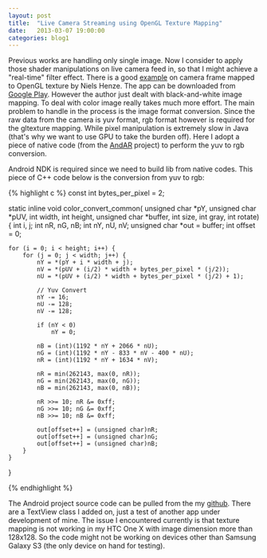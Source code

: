 ```yaml
---
layout: post
title:  "Live Camera Streaming using OpenGL Texture Mapping"
date:   2013-03-07 19:00:00
categories: blog1
---
```


Previous works are handling only single image. Now I consider to apply those shader manipulations on live camera feed in, so that I might achieve a "real-time" filter effect.  There is a good [example](http://nhenze.net/?p=172) on camera frame mapped to OpenGL texture by Niels Henze. The app can be downloaded from [Google Play](https://play.google.com/store/apps/details?id=de.offis.magic.core&hl=en). However the author just dealt with black-and-white image mapping. To deal with color image really takes much more effort. The main problem to handle in the process is the image format conversion. Since the raw data from the camera is yuv format, rgb format however is required for the gltexture mapping. While pixel manipulation is extremely slow in Java (that's why we want to use GPU to take the burden off). Here I adopt a piece of native code (from the [AndAR](https://code.google.com/p/andar/) project) to perform the yuv to rgb conversion.

Android NDK is required since we need to build lib from native codes. This piece of C++ code below is the conversion from yuv to rgb:

{% highlight c %}
const int bytes_per_pixel = 2;

static inline void color_convert_common(
    unsigned char *pY, unsigned char *pUV,
    int width, int height,
    unsigned char *buffer,
    int size, int gray, int rotate)
{
    int i, j;
    int nR, nG, nB;
    int nY, nU, nV;
    unsigned char *out = buffer;
    int offset = 0;

    for (i = 0; i < height; i++) {
        for (j = 0; j < width; j++) {
            nY = *(pY + i * width + j);
            nV = *(pUV + (i/2) * width + bytes_per_pixel * (j/2));
            nU = *(pUV + (i/2) * width + bytes_per_pixel * (j/2) + 1);

            // Yuv Convert
            nY -= 16;
            nU -= 128;
            nV -= 128;

            if (nY < 0)
                nY = 0;

            nB = (int)(1192 * nY + 2066 * nU);
            nG = (int)(1192 * nY - 833 * nV - 400 * nU);
            nR = (int)(1192 * nY + 1634 * nV);

            nR = min(262143, max(0, nR));
            nG = min(262143, max(0, nG));
            nB = min(262143, max(0, nB));

            nR >>= 10; nR &= 0xff;
            nG >>= 10; nG &= 0xff;
            nB >>= 10; nB &= 0xff;

            out[offset++] = (unsigned char)nR;
            out[offset++] = (unsigned char)nG;
            out[offset++] = (unsigned char)nB;
        }
    }
}

{% endhighlight %}

The Android project source code can be pulled from the my [github](). There are a TextView class I added on, just a test of another app under development of mine. The issue I encountered currently is that texture mapping is not working in my HTC One X with image dimension more than 128x128. So the code might not be working on devices other than Samsung Galaxy S3 (the only device on hand for testing).